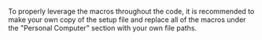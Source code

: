 
To properly leverage the macros throughout the code, it is recommended to make your own copy of the setup file and replace all of the macros under the "Personal Computer" section with your own file paths. 
